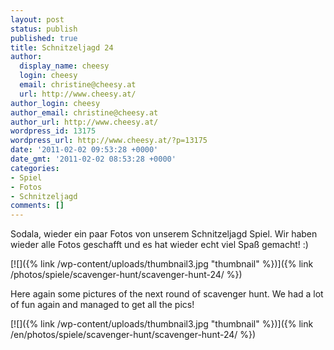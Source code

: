 ```yaml
---
layout: post
status: publish
published: true
title: Schnitzeljagd 24
author:
  display_name: cheesy
  login: cheesy
  email: christine@cheesy.at
  url: http://www.cheesy.at/
author_login: cheesy
author_email: christine@cheesy.at
author_url: http://www.cheesy.at/
wordpress_id: 13175
wordpress_url: http://www.cheesy.at/?p=13175
date: '2011-02-02 09:53:28 +0000'
date_gmt: '2011-02-02 08:53:28 +0000'
categories:
- Spiel
- Fotos
- Schnitzeljagd
comments: []
---
```

<!--:de-->Sodala, wieder ein paar Fotos von unserem Schnitzeljagd Spiel. Wir haben wieder alle Fotos geschafft und es hat wieder echt viel Spaß gemacht! :)
[![]({% link /wp-content/uploads/thumbnail3.jpg "thumbnail" %})]({% link /photos/spiele/scavenger-hunt/scavenger-hunt-24/ %})
<!--:--><!--:en-->Here again some pictures of the next round of scavenger hunt. We had a lot of fun again and managed to get all the pics!
[![]({% link /wp-content/uploads/thumbnail3.jpg "thumbnail" %})]({% link /en/photos/spiele/scavenger-hunt/scavenger-hunt-24/ %})
<!--:-->
